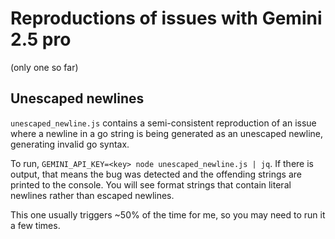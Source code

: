 # Reproductions of issues with Gemini 2.5 pro

(only one so far)

## Unescaped newlines

`unescaped_newline.js` contains a semi-consistent reproduction of an issue where a newline in a go string is being generated as an unescaped newline, generating invalid go syntax.

To run, `GEMINI_API_KEY=<key> node unescaped_newline.js | jq`. If there is output, that means the bug was detected and the offending strings are printed to the console. You will see format strings that contain literal newlines rather than escaped newlines.

This one usually triggers ~50% of the time for me, so you may need to run it a few times.
